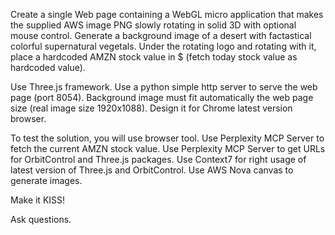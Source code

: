 Create a single Web page containing a WebGL micro application that makes the supplied AWS image PNG slowly rotating in solid 3D with optional mouse control. Generate a background image of a desert with factastical colorful supernatural vegetals. Under the rotating logo and rotating with it, place a hardcoded AMZN stock value in $ (fetch today stock value as hardcoded value).

Use Three.js framework. Use a python simple http server to serve the web page (port 8054). Background image must fit automatically the web page size (real image size 1920x1088). 
Design it for Chrome latest version browser.

To test the solution, you will use browser tool. 
Use Perplexity MCP Server to fetch the current AMZN stock value.
Use Perplexity MCP Server to get URLs for OrbitControl and Three.js packages. 
Use Context7 for right usage of latest version of Three.js and OrbitControl.
Use AWS Nova canvas to generate images.

Make it KISS!

Ask questions.